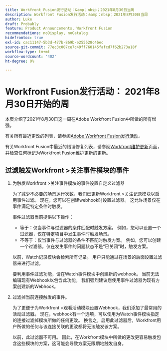 ```yaml
---
title: Workfront Fusion发行活动：&amp；nbsp；2021年8月30日当周
description: Workfront Fusion发行活动：&amp；nbsp；2021年8月30日当周
author: Luke
draft: Probably
feature: Product Announcements, Workfront Fusion
recommendations: noDisplay, noCatalog
hidefromtoc: true
exl-id: cac11147-5b3d-477b-869b-e255528c4bec
source-git-commit: 77ec3c007ce7c49ff760145fafcd7f62b273a18f
workflow-type: tm+mt
source-wordcount: '402'
ht-degree: 0%

---
```


# Workfront Fusion发行活动： 2021年8月30日开始的周

本页介绍了2021年8月30日这一周在Adobe Workfront Fusion中所做的所有增强。

有关所有最近更改的列表，请参阅[Adobe Workfront Fusion发行活动](/help/workfront-fusion/fusion-product-releases/fusion-release-activity.md)。

有关Workfront Fusion中最近的错误修复列表，请参阅[Workfront维护更新](https://experienceleague.adobe.com/docs/workfront-known-issues/releases/current-updates.html?lang=zh-Hans)页面，并检查任何标记为Workfront Fusion维护更新的更新。

## 过滤触发Workfront >关注事件模块的事件

1. 为触发Workfront >关注事件模块的事件设置自定义过滤器

   为了减少不必要的场景运行次数，我们已更新Workfront >关注记录模块以启用事件过滤。 现在，您可以在创建webhook时设置过滤器。 这允许场景仅在事件满足特定条件时触发。

   事件过滤器当前提供以下操作：

   * 等于：仅当事件与过滤器的条件匹配时触发方案。 例如，您可以设置一个过滤器，仅在特定项目中发生事件时触发场景。
   * 不等于：仅当事件与过滤器的条件不匹配时触发方案。 例如，您可以创建一个过滤器，仅在发生事件的问题状态不是“已关闭”时，触发方案。

   以前，Watch记录模块会检索所有记录。 用户只能通过在场景的后面设置过滤器来进行过滤。

   要利用事件过滤功能，请在Watch事件模块中创建新的webhook。 当前无法编辑现有Webhook以包含此功能。 我们强烈建议您使用事件过滤器为现有方案创建新的Webhook。

1. 过滤掉当前连接触发的事件。

   为了更便于为Workfront >观看活动模块设置Webhook，我们添加了最常用的活动过滤器。 现在，webhook有一个选项，可以使用为Watch事件模块指定的连接过滤掉模块所做的任何更改。 换言之，启用此过滤器后，Workfront用户所做的任何与该连接关联的更改都将无法触发该方案。

   以前，此过滤器不可用。 因此，在Workfront模块中所做的更改更容易触发包含这些模块的方案，这可能会导致方案无限期地触发自身。

